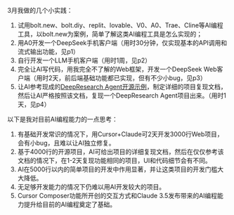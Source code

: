 
3月我做的几个小实践：

1. 试用bolt.new、bolt.diy、replit、lovable、V0、A0、Trae、Cline等AI编程工具，以bolt.new为案例，简单了解这类AI编程工具是怎么实现的；
2. 用A0开发一个DeepSeek手机客户端（用时30分钟，仅实现基本的API调用和流式输出功能，见p1）
3. 自行开发一个LLM手机客户端（用时1周，见p2）
4. 完全让AI写代码，用我完全不了解的Web框架，开发一个DeepSeek Web客户端（用时2天，前后端基础功能都已实现，但有不少小bug，见p3）
5. 让AI参考现成的[DeepResearch Agent开源示例](https://github.com/codebucks27/Deep-Research-AI-Agent)，制定详细的项目复现文档，然后让AI严格按照该文档，复现一个DeepResearch Agent项目出来。（用时1天，见p4）


以下是我对目前AI编程能力的一点思考：

1. 有基础开发常识的情况下，用Cursor+Claude可2天开发3000行Web项目，会有小bug，且难以让AI独立修复。
2. 基于4000行的开源项目，AI可给出项目的详细复现文档，然后在仅仅参考该文档的情况下，在1-2天复现功能相同的项目，UI和代码细节会有不同。
3. AI在5000行以内的简单项目的开发中作用显著，并让这类项目的开发门槛大大降低。
4. 无足够开发能力的情况下仍难以用AI开发较大的项目。
5. Cursor Composer功能所开创的交互方式和Claude 3.5发布带来的AI编程能力提升给目前的AI编程奠定了基础。



